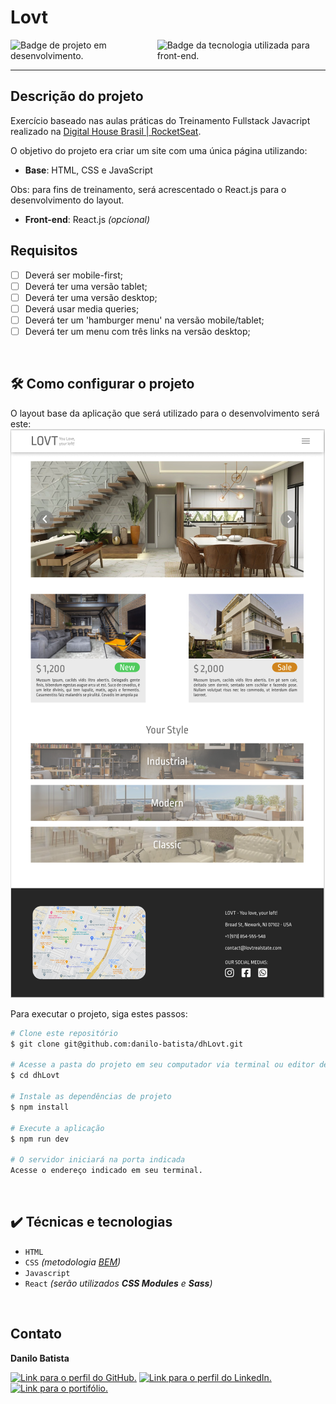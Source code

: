 <h1>Lovt</h1>

<p style="display:flex;justify-content:space-around ">
    <img src="https://img.shields.io/badge/STATUS-EM&nbsp;DESENVOLVIMENTO-999999?style=for-the-badge" alt="Badge de projeto em desenvolvimento.">
    <img src="https://img.shields.io/badge/REACT-Front&hyphen;end-61DAFB?style=for-the-badge&logo=REACT" alt="Badge da tecnologia utilizada para front-end.">
</p><hr>

## Descrição do projeto

Exercício baseado nas aulas práticas do Treinamento Fullstack Javacript realizado na [Digital House Brasil | RocketSeat](https://www.digitalhouse.com/br).

O objetivo do projeto era criar um site com uma única página utilizando:
* **Base**: HTML, CSS e JavaScript

Obs: para fins de treinamento, será acrescentado o React.js para o desenvolvimento do layout.
* **Front-end**: React.js *(opcional)*

## Requisitos

- [ ] Deverá ser mobile-first;
- [ ] Deverá ter uma versão tablet;
- [ ] Deverá ter uma versão desktop;
- [ ] Deverá usar media queries;
- [ ] Deverá ter um 'hamburger menu' na versão mobile/tablet;
- [ ] Deverá ter um menu com três links na versão desktop;

<br>

## 🛠️ Como configurar o projeto
O layout base da aplicação que será utilizado para o desenvolvimento será este:
<img src="./public/lovt-layout.png" alt="Lovt layout" />

Para executar o projeto, siga estes passos:
```bash
# Clone este repositório
$ git clone git@github.com:danilo-batista/dhLovt.git

# Acesse a pasta do projeto em seu computador via terminal ou editor de código:
$ cd dhLovt

# Instale as dependências de projeto
$ npm install

# Execute a aplicação
$ npm run dev

# O servidor iniciará na porta indicada
Acesse o endereço indicado em seu terminal.
```

<br>

## ✔️ Técnicas e tecnologias
* ``HTML``
* ``CSS`` *(metodologia [BEM](https://getbem.com))*
* ``Javascript``
* ``React`` *(serão utilizados **CSS Modules** e **Sass**)*

<br>

## Contato

**Danilo Batista**

<a href="https://github.com/danilo-batista"><img src="https://img.shields.io/badge/github-555?style=for-the-badge&logo=github" alt="Link para o perfil do GitHub."></a>
<a href="https://www.linkedin.com/in/danilobatista"><img src="https://img.shields.io/badge/linkedin-333?style=for-the-badge&logo=linkedin" alt="Link para o perfil do LinkedIn."></a>
<a href="https://www.danilobatista.com"><img src="https://img.shields.io/badge/portfolio-222?style=for-the-badge&logo=microsoftedge" alt="Link para o portifólio."></a>